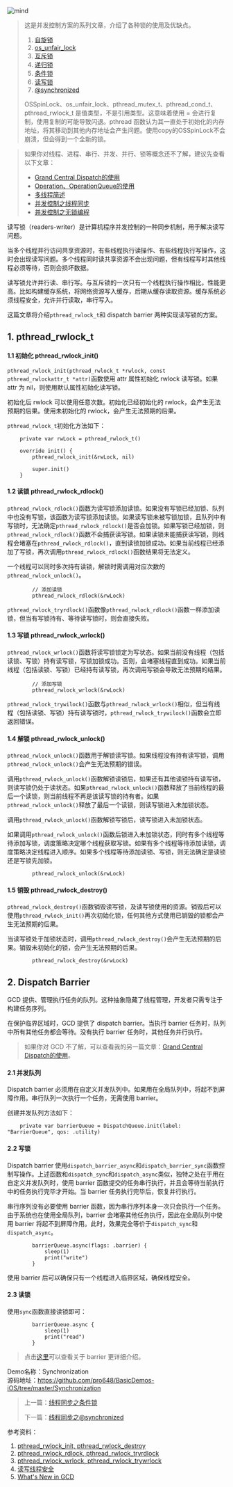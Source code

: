 ![mind](images/LockMind.png)

> 这是并发控制方案的系列文章，介绍了各种锁的使用及优缺点。
>
> 1. [自旋锁](https://github.com/pro648/tips/blob/master/sources/%E7%BA%BF%E7%A8%8B%E5%90%8C%E6%AD%A5%E4%B9%8B%E8%87%AA%E6%97%8B%E9%94%81.md)
> 2. [os_unfair_lock](https://github.com/pro648/tips/blob/master/sources/%E7%BA%BF%E7%A8%8B%E5%90%8C%E6%AD%A5%E4%B9%8Bos_unfair_lock.md)
> 3. [互斥锁](https://github.com/pro648/tips/blob/master/sources/%E7%BA%BF%E7%A8%8B%E5%90%8C%E6%AD%A5%E4%B9%8B%E4%BA%92%E6%96%A5%E9%94%81.md)
> 4. [递归锁](https://github.com/pro648/tips/blob/master/sources/%E7%BA%BF%E7%A8%8B%E5%90%8C%E6%AD%A5%E4%B9%8B%E9%80%92%E5%BD%92%E9%94%81.md)
> 5. [条件锁](https://github.com/pro648/tips/blob/master/sources/%E7%BA%BF%E7%A8%8B%E5%90%8C%E6%AD%A5%E4%B9%8B%E6%9D%A1%E4%BB%B6%E9%94%81.md)
> 6. [读写锁](https://github.com/pro648/tips/blob/master/sources/%E7%BA%BF%E7%A8%8B%E5%90%8C%E6%AD%A5%E4%B9%8B%E8%AF%BB%E5%86%99%E9%94%81.md)
> 7. [@synchronized](https://github.com/pro648/tips/blob/master/sources/%E7%BA%BF%E7%A8%8B%E5%90%8C%E6%AD%A5%E4%B9%8B@synchronized.md)
>
> OSSpinLock、os_unfair_lock、pthread_mutex_t、pthread_cond_t、pthread_rwlock_t 是值类型，不是引用类型。这意味着使用 = 会进行复制，使用复制的可能导致闪退。pthread 函数认为其一直处于初始化的内存地址，将其移动到其他内存地址会产生问题。使用copy的OSSpinLock不会崩溃，但会得到一个全新的锁。

> 如果你对线程、进程、串行、并发、并行、锁等概念还不了解，建议先查看以下文章：
>
> - [Grand Central Dispatch的使用](https://github.com/pro648/tips/blob/master/sources/Grand%20Central%20Dispatch%E7%9A%84%E4%BD%BF%E7%94%A8.md)
> - [Operation、OperationQueue的使用](https://github.com/pro648/tips/blob/master/sources/Operation%E3%80%81OperationQueue%E7%9A%84%E4%BD%BF%E7%94%A8.md)
> - [多线程简述](https://github.com/pro648/tips/blob/master/sources/%E5%A4%9A%E7%BA%BF%E7%A8%8B%E7%AE%80%E8%BF%B0.md)
> - [并发控制之线程同步](https://github.com/pro648/tips/blob/master/sources/%E5%B9%B6%E5%8F%91%E6%8E%A7%E5%88%B6%E4%B9%8B%E7%BA%BF%E7%A8%8B%E5%90%8C%E6%AD%A5.md)
> - [并发控制之无锁编程](https://github.com/pro648/tips/blob/master/sources/%E5%B9%B6%E5%8F%91%E6%8E%A7%E5%88%B6%E4%B9%8B%E6%97%A0%E9%94%81%E7%BC%96%E7%A8%8B.md)

读写锁（readers-writer）是计算机程序并发控制的一种同步机制，用于解决读写问题。

当多个线程并行访问共享资源时，有些线程执行读操作、有些线程执行写操作，这时会出现读写问题。多个线程同时读共享资源不会出现问题，但有线程写时其他线程必须等待，否则会损坏数据。

读写锁允许并行读、串行写。与互斥锁的一次只有一个线程执行操作相比，性能更高。比如构建缓存系统，将网络资源写入缓存，后期从缓存读取资源。缓存系统必须线程安全，允许并行读取，串行写入。

这篇文章将介绍`pthread_rwlock_t`和 dispatch barrier 两种实现读写锁的方案。

## 1. pthread_rwlock_t

#### 1.1 初始化 pthread_rwlock_init()

`pthread_rwlock_init(pthread_rwlock_t *rwlock, const pthread_rwlockattr_t *attr)`函数使用 attr 属性初始化 rwlock 读写锁。如果 attr 为 nil，则使用默认属性初始化读写锁。

初始化后 rwlock 可以使用任意次数。初始化已经初始化的 rwlock，会产生无法预期的后果。使用未初始化的 rwlock，会产生无法预期的后果。

`pthread_rwlock_t`初始化方法如下：

```
    private var rwLock = pthread_rwlock_t()
    
    override init() {
        pthread_rwlock_init(&rwLock, nil)
        
        super.init()
    }
```

#### 1.2 读锁 pthread_rwlock_rdlock()

`pthread_rwlock_rdlock()`函数为读写锁添加读锁。如果没有写锁已经加锁、队列中也没有写锁，该函数为读写锁添加读锁。如果读写锁未被写锁加锁，且队列中有写锁时，无法确定`pthread_rwlock_rdlock()`是否会加锁。如果写锁已经加锁，则`pthread_rwlock_rdlock()`函数不会捕获读写锁。如果读锁未能捕获读写锁，则线程会堵塞在`pthread_rwlock_rdlock()`，直到读锁加锁成功。如果当前线程已经添加了写锁，再次调用`pthread_rwlock_rdlock()`函数结果将无法定义。

一个线程可以同时多次持有读锁，解锁时需调用对应次数的`pthread_rwlock_unlock()`。

```
        // 添加读锁
        pthread_rwlock_rdlock(&rwLock)
```

`pthread_rwlock_tryrdlock()`函数像`pthread_rwlock_rdlock()`函数一样添加读锁，但当有写锁持有、等待读写锁时，则会直接失败。

#### 1.3 写锁 pthread_rwlock_wrlock()

`pthread_rwlock_wrlock()`函数将读写锁锁定为写状态。如果当前没有线程（包括读锁、写锁）持有读写锁，写锁加锁成功。否则，会堵塞线程直到成功。如果当前线程（包括读锁、写锁）已经持有读写锁，再次调用写锁会导致无法预期的结果。

```
        // 添加写锁
        pthread_rwlock_wrlock(&rwLock)
```

`pthread_rwlock_trywilock()`函数与`pthread_rwlock_wrlock()`相似，但当有线程（包括读锁、写锁）持有读写锁时，`pthread_rwlock_trywilock()`函数会立即返回错误。

#### 1.4 解锁 pthread_rwlock_unlock()

`pthread_rwlock_unlock()`函数用于解锁读写锁。如果线程没有持有读写锁，调用`pthread_rwlock_unlock()`会产生无法预期的错误。

调用`pthread_rwlock_unlock()`函数解锁读锁后，如果还有其他读锁持有读写锁，则读写锁仍处于读状态。如果`pthread_rwlock_unlock()`函数释放了当前线程的最后一个读锁，则当前线程不再是该读写锁的持有者。如果`pthread_rwlock_unlock()`释放了最后一个读锁，则读写锁进入未加锁状态。

调用`pthread_rwlock_unlock()`函数解锁写锁后，读写锁进入未加锁状态。

如果调用`pthread_rwlock_unlock()`函数后锁进入未加锁状态，同时有多个线程等待添加写锁，调度策略决定哪个线程获取写锁。如果有多个线程等待添加读锁，调度策略决定线程进入顺序。如果多个线程等待添加读锁、写锁，则无法确定是读锁还是写锁先加锁。

```
        pthread_rwlock_unlock(&rwLock)
```

#### 1.5 销毁 pthread_rwlock_destroy()

`pthread_rwlock_destroy()`函数销毁读写锁，及读写锁使用的资源。销毁后可以使用`pthread_rwlock_init()`再次初始化锁，任何其他方式使用已销毁的锁都会产生无法预期的后果。

当读写锁处于加锁状态时，调用`pthread_rwlock_destroy()`会产生无法预期的后果。销毁未初始化的锁，会产生无法预期的后果。

```
        pthread_rwlock_destroy(&rwLock)
```

## 2. Dispatch Barrier

GCD 提供、管理执行任务的队列。这种抽象隐藏了线程管理，开发者只需专注于构建任务序列。

在保护临界区域时，GCD 提供了 dispatch barrier。当执行 barrier 任务时，队列中所有其他任务都会等待。没有执行 barrier 任务时，其他任务并行执行。

> 如果你对 GCD 不了解，可以查看我的另一篇文章：[Grand Central Dispatch的使用](https://github.com/pro648/tips/blob/master/sources/Grand%20Central%20Dispatch%E7%9A%84%E4%BD%BF%E7%94%A8.md)。

#### 2.1 并发队列

Dispatch barrier 必须用在自定义并发队列中。如果用在全局队列中，将起不到屏障作用。串行队列一次执行一个任务，无需使用 barrier。

创建并发队列方法如下：

```
    private var barrierQueue = DispatchQueue.init(label: "BarrierQueue", qos: .utility)
```

#### 2.2 写锁

Dispatch barrier 使用`dispatch_barrier_async`和`dispatch_barrier_sync`函数控制写操作。上述函数和`dispatch_sync`和`dispatch_async`类似，独特之处在于用在自定义并发队列时，使用 barrier 函数提交的任务串行执行，并且会等待当前执行中的任务执行完毕才开始。当 barrier 任务执行完毕后，恢复并行执行。

串行序列没有必要使用 barrier 函数，因为串行序列本身一次只会执行一个任务。由于系统也在使用全局队列，barrier 会堵塞其他任务执行，因此在全局队列中使用 barrier 将起不到屏障作用。此时，效果完全等价于`dispatch_sync`和`dispatch_async`。

```
        barrierQueue.async(flags: .barrier) {
            sleep(1)
            print("write")
        }
```

使用 barrier 后可以确保只有一个线程进入临界区域，确保线程安全。

#### 2.3 读锁

使用`sync`函数直接读锁即可：

```
        barrierQueue.async {
            sleep(1)
            print("read")
        }
```

> 点击[这里](https://github.com/pro648/tips/blob/master/sources/Grand%20Central%20Dispatch%E7%9A%84%E4%BD%BF%E7%94%A8.md#8-%E5%8D%95%E4%BE%8B%E8%AF%BB%E5%86%99%E7%BA%BF%E7%A8%8B%E5%AE%89%E5%85%A8)可以查看关于 barrier 更详细介绍。

Demo名称：Synchronization  
源码地址：<https://github.com/pro648/BasicDemos-iOS/tree/master/Synchronization>

> 上一篇：[线程同步之条件锁](https://github.com/pro648/tips/blob/master/sources/%E7%BA%BF%E7%A8%8B%E5%90%8C%E6%AD%A5%E4%B9%8B%E6%9D%A1%E4%BB%B6%E9%94%81.md)
>
> 下一篇：[线程同步之@synchronized](https://github.com/pro648/tips/blob/master/sources/%E7%BA%BF%E7%A8%8B%E5%90%8C%E6%AD%A5%E4%B9%8B@synchronized.md)

参考资料：

1. [pthread_rwlock_init, pthread_rwlock_destroy](https://pubs.opengroup.org/onlinepubs/007908799/xsh/pthread_rwlock_destroy.html)
2. [pthread_rwlock_rdlock, pthread_rwlock_tryrdlock](https://pubs.opengroup.org/onlinepubs/007908799/xsh/pthread_rwlock_rdlock.html)
3. [pthread_rwlock_wrlock, pthread_rwlock_trywrlock](https://pubs.opengroup.org/onlinepubs/007908799/xsh/pthread_rwlock_wrlock.html)
4. [读写线程安全](https://github.com/pro648/tips/wiki/Grand-Central-Dispatch%E7%9A%84%E4%BD%BF%E7%94%A8#8-%E5%8D%95%E4%BE%8B%E8%AF%BB%E5%86%99%E7%BA%BF%E7%A8%8B%E5%AE%89%E5%85%A8)
5. [What's New in GCD](https://www.mikeash.com/pyblog/friday-qa-2011-10-14-whats-new-in-gcd.html)

